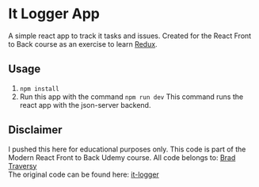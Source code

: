 # It Logger App

A simple react app to track it tasks and issues.
Created for the React Front to Back course as an exercise to learn [Redux](https://redux.js.org/).

## Usage
1. `npm install`
2. Run this app with the command 
`npm run dev`
This command runs the react app with the json-server backend.

## Disclaimer
I pushed this here for educational purposes only. This code is part of the Modern React Front to Back Udemy course.
All code belongs to: [Brad Traversy](https://github.com/bradtraversy)  
The original code can be found here:  [it-logger](https://github.com/bradtraversy/it-logger)